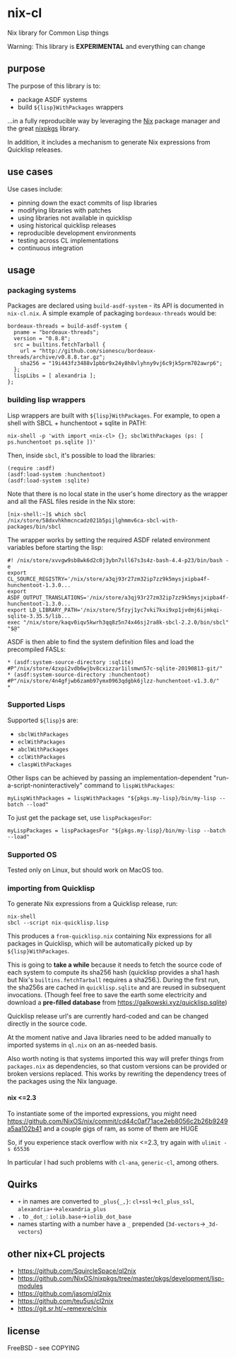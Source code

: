 # nix-cl

Nix library for Common Lisp things

Warning: This library is __EXPERIMENTAL__ and everything can change

## purpose

The purpose of this library is to:

- package ASDF systems
- build `${lisp}WithPackages` wrappers

...in a fully reproducible way by leveraging the [Nix](https://nixos.org/guides/how-nix-works.html) package manager and the great [nixpkgs](https://github.com/nixos/nixpkgs) library.

In addition, it includes a mechanism to generate Nix expressions from Quicklisp releases.

## use cases

Use cases include:

- pinning down the exact commits of lisp libraries
- modifying libraries with patches
- using libraries not available in quicklisp
- using historical quicklisp releases
- reproducible development environments
- testing across CL implementations
- continuous integration

## usage

### packaging systems

Packages are declared using `build-asdf-system` - its API is documented in `nix-cl.nix`. A simple example of packaging `bordeaux-threads` would be:

```
bordeaux-threads = build-asdf-system {
  pname = "bordeaux-threads";
  version = "0.8.8";
  src = builtins.fetchTarball {
    url = "http://github.com/sionescu/bordeaux-threads/archive/v0.8.8.tar.gz";
    sha256 = "19i443fz3488v1pbbr9x24y8h8vlyhny9vj6c9jk5prm702awrp6";
  };
  lispLibs = [ alexandria ];
};
```


### building lisp wrappers

Lisp wrappers are built with `${lisp}WithPackages`. For example, to open a shell with SBCL + hunchentoot + sqlite in PATH:
```
nix-shell -p 'with import <nix-cl> {}; sbclWithPackages (ps: [ ps.hunchentoot ps.sqlite ])'
```

Then, inside `sbcl`, it's possible to load the libraries:
```
(require :asdf)
(asdf:load-system :hunchentoot)
(asdf:load-system :sqlite)
```

Note that there is no local state in the user's home directory as the wrapper and all the FASL files reside in the Nix store:

```
[nix-shell:~]$ which sbcl
/nix/store/58dxvhkhmcncadz021b5pijlghmmv6ca-sbcl-with-packages/bin/sbcl
```

The wrapper works by setting the required ASDF related environment variables before starting the lisp:
```
#! /nix/store/xvvgw9sb8wk6d2c0j3ybn7sll67s3s4z-bash-4.4-p23/bin/bash -e
export CL_SOURCE_REGISTRY='/nix/store/a3qj93r27zm32ip7zz9k5mysjxipba4f-hunchentoot-1.3.0...
export ASDF_OUTPUT_TRANSLATIONS='/nix/store/a3qj93r27zm32ip7zz9k5mysjxipba4f-hunchentoot-1.3.0...
export LD_LIBRARY_PATH='/nix/store/5fzyj1yc7vki7kxi9xp1jvdmj6ijmkqi-sqlite-3.35.5/lib...
exec "/nix/store/kaqv0iqv5kwrh3qq8z5n74x46sj2ra8k-sbcl-2.2.0/bin/sbcl"  "$@"
```

ASDF is then able to find the system definition files and load the precompiled FASLs:

```
* (asdf:system-source-directory :sqlite)
#P"/nix/store/4zxpi2vdb6wjbv8cxizzar1ilsmwn57c-sqlite-20190813-git/"
* (asdf:system-source-directory :hunchentoot)
#P"/nix/store/4n4gfjwb6zamb97ymx0963qdgbk6jlzz-hunchentoot-v1.3.0/"
*
```

### Supported Lisps

Supported `${lisp}`s are:

- `sbclWithPackages`
- `eclWithPackages`
- `abclWithPackages`
- `cclWithPackages`
- `claspWithPackages`

Other lisps can be achieved by passing an implementation-dependent "run-a-script-noninteractively" command to `lispWithPackages`:
```
myLispWithPackages = lispWithPackages "${pkgs.my-lisp}/bin/my-lisp --batch --load"
```

To just get the package set, use `lispPackagesFor`:
```
myLispPackages = lispPackagesFor "${pkgs.my-lisp}/bin/my-lisp --batch --load"
```

### Supported OS

Tested only on Linux, but should work on MacOS too.

### importing from Quicklisp

To generate Nix expressions from a Quicklisp release, run:

```
nix-shell
sbcl --script nix-quicklisp.lisp
```
This produces a `from-quicklisp.nix` containing Nix expressions for all packages in Quicklisp, which will be automatically picked up by `${lisp}WithPackages`.

This is going to **take a while** because it needs to fetch the source code of each system to compute its sha256 hash (quicklisp provides a sha1 hash but Nix's `builtins.fetchTarball` requires a sha256.). During the first run, the sha256s are cached in `quicklisp.sqlite` and are reused in subsequent invocations. (Though feel free to save the earth some electricity and download a **pre-filled database** from https://galkowski.xyz/quicklisp.sqlite)

Quicklisp release url's are currently hard-coded and can be changed directly in the source code.

At the moment native and Java libraries need to be added manually to imported systems in `ql.nix` on an as-needed basis.

Also worth noting is that systems imported this way will prefer things from `packages.nix` as dependencies, so that custom versions can be provided or broken versions replaced. This works by rewriting the dependency trees of the packages using the Nix language.

#### nix <=2.3
To instantiate some of the imported expressions, you might need https://github.com/NixOS/nix/commit/cd44c0af71ace2eb8056c2b26b9249a5aa102b41 and a couple gigs of ram, as some of them are HUGE

So, if you experience stack overflow with nix <=2.3, try again with `ulimit -s 65536`

In particular I had such problems with `cl-ana`, `generic-cl`, among others.

## Quirks

- `+` in names are converted to `_plus{_,}`: `cl+ssl`->`cl_plus_ssl`, `alexandria+`->`alexandria_plus`
- `.` to `_dot_`: `iolib.base`->`iolib_dot_base`
- names starting with a number have a `_` prepended (`3d-vectors`->`_3d-vectors`)

## other nix+CL projects

- https://github.com/SquircleSpace/ql2nix
- https://github.com/NixOS/nixpkgs/tree/master/pkgs/development/lisp-modules
- https://github.com/jasom/ql2nix
- https://github.com/teu5us/cl2nix
- https://git.sr.ht/~remexre/clnix

## license

FreeBSD - see COPYING

